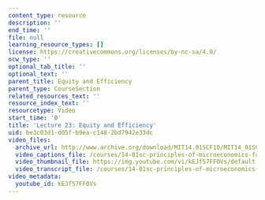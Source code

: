 ```yaml
---
content_type: resource
description: ''
end_time: ''
file: null
learning_resource_types: []
license: https://creativecommons.org/licenses/by-nc-sa/4.0/
ocw_type: ''
optional_tab_title: ''
optional_text: ''
parent_title: Equity and Efficiency
parent_type: CourseSection
related_resources_text: ''
resource_index_text: ''
resourcetype: Video
start_time: '0'
title: 'Lecture 23: Equity and Efficiency'
uid: be3c03d1-d05f-b9ea-c148-2bd7942e33dc
video_files:
  archive_url: http://www.archive.org/download/MIT14.01SCF10/MIT14_01SCF10_lec23_300k.mp4
  video_captions_file: /courses/14-01sc-principles-of-microeconomics-fall-2011/b4a912c6d90f53ff8fd65feaa8bda9a2_kEJf57FF0Vs.vtt
  video_thumbnail_file: https://img.youtube.com/vi/kEJf57FF0Vs/default.jpg
  video_transcript_file: /courses/14-01sc-principles-of-microeconomics-fall-2011/52d685f830b8e06e000be41c76074485_kEJf57FF0Vs.pdf
video_metadata:
  youtube_id: kEJf57FF0Vs
---
```

